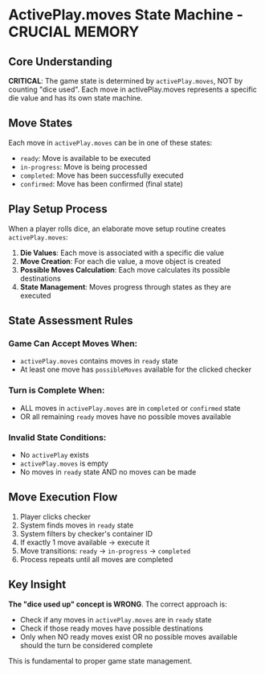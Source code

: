 # ActivePlay.moves State Machine - CRUCIAL MEMORY

## Core Understanding

**CRITICAL**: The game state is determined by `activePlay.moves`, NOT by counting "dice used". Each move in activePlay.moves represents a specific die value and has its own state machine.

## Move States

Each move in `activePlay.moves` can be in one of these states:
- `ready`: Move is available to be executed
- `in-progress`: Move is being processed
- `completed`: Move has been successfully executed
- `confirmed`: Move has been confirmed (final state)

## Play Setup Process

When a player rolls dice, an elaborate move setup routine creates `activePlay.moves`:

1. **Die Values**: Each move is associated with a specific die value
2. **Move Creation**: For each die value, a move object is created
3. **Possible Moves Calculation**: Each move calculates its possible destinations
4. **State Management**: Moves progress through states as they are executed

## State Assessment Rules

### Game Can Accept Moves When:
- `activePlay.moves` contains moves in `ready` state
- At least one move has `possibleMoves` available for the clicked checker

### Turn is Complete When:
- ALL moves in `activePlay.moves` are in `completed` or `confirmed` state
- OR all remaining `ready` moves have no possible moves available

### Invalid State Conditions:
- No `activePlay` exists
- `activePlay.moves` is empty
- No moves in `ready` state AND no moves can be made

## Move Execution Flow

1. Player clicks checker
2. System finds moves in `ready` state
3. System filters by checker's container ID
4. If exactly 1 move available → execute it
5. Move transitions: `ready` → `in-progress` → `completed`
6. Process repeats until all moves are completed

## Key Insight

**The "dice used up" concept is WRONG**. The correct approach is:
- Check if any moves in `activePlay.moves` are in `ready` state
- Check if those ready moves have possible destinations
- Only when NO ready moves exist OR no possible moves available should the turn be considered complete

This is fundamental to proper game state management.